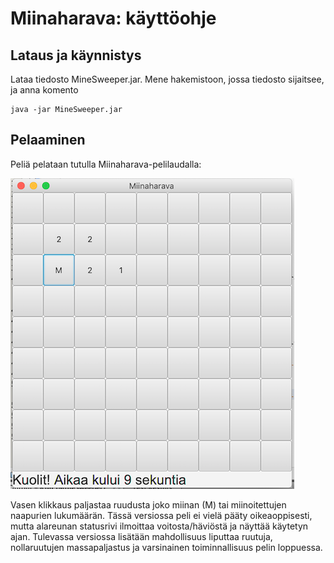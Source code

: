 # Miinaharava: käyttöohje

## Lataus ja käynnistys

Lataa tiedosto MineSweeper.jar. Mene hakemistoon, jossa tiedosto sijaitsee, ja anna komento

```shell
java -jar MineSweeper.jar
```

## Pelaaminen

Peliä pelataan tutulla Miinaharava-pelilaudalla:

![](UI_example.png)

Vasen klikkaus paljastaa ruudusta joko miinan (M) tai miinoitettujen naapurien lukumäärän. Tässä versiossa peli ei vielä pääty oikeaoppisesti, mutta alareunan statusrivi ilmoittaa voitosta/häviöstä ja näyttää käytetyn ajan. Tulevassa versiossa lisätään mahdollisuus liputtaa ruutuja, nollaruutujen massapaljastus ja varsinainen toiminnallisuus pelin loppuessa.
